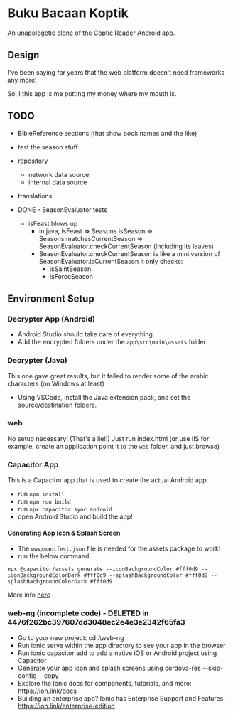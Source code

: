 # Buku Bacaan Koptik

An unapologetic clone of the [Coptic Reader](https://play.google.com/store/apps/details?id=com.app.copticreader&hl=en_US) Android app.

## Design
I've been saying for years that the web platform doesn't need frameworks any more!

So, I this app is me putting my money where my mouth is.

## TODO
- BibleReference sections (that show book names and the like)
- test the season stuff
- repository
	- network data source
	- internal data source

- translations

- DONE - SeasonEvaluator tests
	- isFeast blows up
		- in java, isFeast => Seasons.isSeason => Seasons.matchesCurrentSeason => SeasonEvaluator.checkCurrentSeason (including its leaves)
		- SeasonEvaluator.checkCurrentSeason is like a mini version of SeasonEvaluator.isCurrentSeason it only checks:
			- isSaintSeason
			- isForceSeason

## Environment Setup

### Decrypter App (Android)
- Android Studio should take care of everything
- Add the encrypted folders under the `app\src\main\assets` folder

### Decrypter (Java)
This one gave great results, but it failed to render some of the arabic characters (on Windows at least)
- Using VSCode, install the Java extension pack, and set the source/destination folders.

### web
No setup necessary! (That's a lie!!)
Just run index.html (or use IIS for example, create an application point it to the `web` folder, and just browse)

### Capacitor App
This is a Capacitor app that is used to create the actual Android app.
- run `npm install`
- run `npm run build`
- run `npx capacitor sync android`
- open Android Studio and build the app!

#### Generating App Icon & Splash Screen
- The `www/manifest.json` file is needed for the assets package to work!
- run the below command
```
npx @capacitor/assets generate --iconBackgroundColor #fff0d9 --iconBackgroundColorDark #fff0d9 --splashBackgroundColor #fff0d9 --splashBackgroundColorDark #fff0d9
```
More info [here](https://github.com/ionic-team/capacitor-assets)

### web-ng (incomplete code) - DELETED in 4476f262bc397607dd3048ec2e4e3e2342f65fa3
- Go to your new project: cd .\web-ng
- Run ionic serve within the app directory to see your app in the browser
- Run ionic capacitor add to add a native iOS or Android project using Capacitor
- Generate your app icon and splash screens using cordova-res --skip-config --copy
- Explore the Ionic docs for components, tutorials, and more: https://ion.link/docs
- Building an enterprise app? Ionic has Enterprise Support and Features: https://ion.link/enterprise-edition
